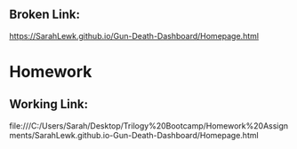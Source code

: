 ## Broken Link:
 https://SarahLewk.github.io/Gun-Death-Dashboard/Homepage.html
# Homework

## Working Link:
 file:///C:/Users/Sarah/Desktop/Trilogy%20Bootcamp/Homework%20Assignments/SarahLewk.github.io-Gun-Death-Dashboard/Homepage.html
